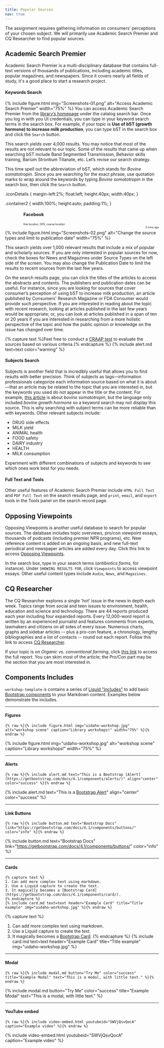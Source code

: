 ```yaml
---
title: Popular Sources
nav: true
---
```


The assignment requires gathering information on consumers’ perceptions of your chosen subject. We will primarily use Academic Search Premier and CQ Researcher to find popular sources. 

## Academic Search Premier

Academic Search Premier is a multi-disciplinary database that contains full-text versions of thousands of publications, including academic titles, popular magazines, and newspapers. Since it covers nearly all fields of study, it's a good place to start a research project.

#### Keywords Search

{% include figure.html img="Screenshots-01.png" alt="Access Academic Search Premier" width="75%" %}
You can access Academic Search Premier from the [library’s homepage](https://www.lib.uidaho.edu/) under the catalog search bar. Once you log in with you UI credentials, you can type in your keyword search terms in the search box. For example, if your topic is **Use of bST (growth hormone) to increase milk production**, you can type bST in the search box and click the `Search` button. 

This search yields over 4,000 results. You may notice that most of the results are not relevant to our topic. Some of the results that came up when searching bST include Band Segmented Transmission, Behavior skills training, Barium Strontium Titanate, etc. Let’s revise our search strategy. 

This time spell out the abbreviation of bST, which stands for *Bovine somatotropin*. Since you are searching for the exact phrase, use quotation marks to wrap around the keywords by typing *Bovine somatotropin* in the search box, then click the `Search` button.

 .iconDetails {
 margin-left:2%;
float:left; 
height:40px;
width:40px; 
} 

.container2 {
    width:100%;
    height:auto;
    padding:1%;
}

<div class='container2'>
        <div>
            <img="Screenshots-02.png" class='iconDetails'>
        </div>  
    <div style='margin-left:60px;'>
    <h4>Facebook</h4>
    <div style="font-size:.6em">fine location, GPS, coarse location</div>
    <div style="float:right;font-size:.6em">0 mins ago</div>
    </div>
</div>

{% include figure.html img="Screenshots-02.png" alt="Change the source types and limit to publication date" width="75%" %}

This search yields over 1,000 relevant results that include a mix of popular and scholarly sources. If you are only interested in popular sources for now, check the boxes for News and Magazines under Source Types on the left side of the screen. You may also change the Publication Date to limit the results to recent sources from the last few years. 

On the search results page, you can click the titles of the articles to access the abstracts and contents. The publishers and publication dates can be useful. For instance, since you are looking for sources that cover consumer’s perception of using bST to increase milk production, an article published by Consumers' Research Magazine or FDA Consumer would provide such perspective. If you are interested in reading about the topic with recent research, looking at articles published in the last few years would be appropriate; or, you can look at articles published in a span of ten or 20 years if you are interested in researching from a more holistic perspective of the topic and how the public opinion or knowledge on the issue has changed over time.

{% capture text %}Feel free to conduct a [CRAAP test](https://libguides.uidaho.edu/c.php?g=363237&p=2453602) to evaluate the sources based on various criteria.{% endcapture %}
{% include alert.md text=text color="warning" %}

#### Subjects Search

Subjects is another field that is incredibly useful that allows you to find results with better precision. Think of subjects as tags—information professionals categorize each information source based on what it is about—that an article may be related to the topic that you are interested in, but the keywords you used do not appear in the title or the content. For example, [this article](https://uidaho.idm.oclc.org/login?url=http://search.ebscohost.com/login.aspx?direct=true&db=f5h&AN=9610111153&site=ehost-live&scope=site) is about *bovine somatotropin*, but the language only included *bovine growth hormone* so a keyword search may not display this source. This is why searching with subject terms can be more reliable than with keywords.
Other relevant subjects include:
-	DRUG side effects
-	MILK yield
-	ANIMAL health
-	FOOD safety 
-	DAIRY industry 
-	HEALTH 
-	MILK consumption

Experiment with different combinations of subjects and keywords to see which ones work best for you needs.

#### Full Text and Tools

Other useful features of Academic Search Premier include `HTML Full Text` and `PDF Full Text` on the search results page, and `print`, `email`, and `export` tools in the Tools panel on the search record page.

## Opposing Viewpoints

Opposing Viewpoints is another useful database to search for popular sources. The database includes topic overviews, pro/con viewpoint essays, thousands of podcasts (including premier NPR programs), etc. New reference content is added on an ongoing basis, and new full-text periodical and newspaper articles are added every day. Click this link to access [Opposing Viewpoints](https://go-gale-com.uidaho.idm.oclc.org/ps/dispBasicSearch.do?userGroupName=mosc00780&prodId=OVIC).

In the search box, type in your search terms (*antibiotics farms*, for instance). Under `SHOWING RESULTS FOR`, click `Viewpoints` to access viewpoint essays. Other useful content types include `Audio`, `News`, and `Magazines`.

## CQ Researcher

The CQ Researcher explores a single 'hot' issue in the news in depth each week. Topics range from social and teen issues to environment, health, education and science and technology. There are 44 reports produced each year including four expanded reports. Every 12,000-word report is written by an experienced journalist and features comments from experts, lawmakers and citizens on all sides of every issue. Numerous charts, graphs and sidebar articles -- plus a pro-con feature, a chronology, lengthy bibliographies and a list of contacts -- round out each report. Follow this link to access [CQ Researcher](https://library-cqpress-com.uidaho.idm.oclc.org/cqresearcher/index.php).

If your topic is on *Organic vs. conventional farming*, click [this link](https://library-cqpress-com.uidaho.idm.oclc.org/cqresearcher/document.php?id=cqresrre2018110200) to access the full report. You can skim most of the article; the Pro/Con part may be the section that you are most interested in.

## Components Includes

`workshop-template-b` contains a series of [Liquid "includes"](https://jekyllrb.com/docs/includes/) to add basic [Bootstrap components](https://getbootstrap.com/docs/4.1/components/) to your Markdown content.
Examples below demonstrate the includes.

--------

#### Figures 

`{% raw %}{% include figure.html img="uidaho-workshop.jpg" alt="workshop scene" caption="Library workshops!" width="75%" %}{% endraw %}`

{% include figure.html img="uidaho-workshop.jpg" alt="workshop scene" caption="Library workshops!" width="75%" %}

----------

#### Alerts

`{% raw %}{% include alert.md text="This is a Bootstrap [Alert](https://getbootstrap.com/docs/4.1/components/alerts/)" align="center" color="success" %}{% endraw %}`

{% include alert.md text="This is a [Bootstrap Alert](https://getbootstrap.com/docs/4.1/components/alerts/)" align="center" color="success" %}

-----------

#### Link Buttons 

`{% raw %}{% include button.md text="Bootstrap Docs" link="https://getbootstrap.com/docs/4.1/components/buttons/" color="info" %}{% endraw %}`

{% include button.md text="Bootstrap Docs" link="https://getbootstrap.com/docs/4.1/components/buttons/" color="info" %}

---------

#### Cards

```{% raw %}
{% capture text %}
1. Can add more complex text using markdown.
2. Use a Liquid capture to create the text.
3. It magically becomes a [Bootstrap Card](https://getbootstrap.com/docs/4.1/components/card/).
{% endcapture %}
{% include card.md text=text header="Example Card" title="Title example" img="uidaho-workshop.jpg" %}{% endraw %}
```

{% capture text %}
1. Can add more complex text using markdown.
2. Use a Liquid capture to create the text.
3. It magically becomes a [Bootstrap Card](https://getbootstrap.com/docs/4.1/components/card/).
{% endcapture %}
{% include card.md text=text header="Example Card" title="Title example" img="uidaho-workshop.jpg" %}

------------

#### Modal

`{% raw %}{% include modal.md button="Try Me" color="success" title="Example Modal" text="This is a modal, with little text." %}{% endraw %}`

{% include modal.md button="Try Me" color="success" title="Example Modal" text="This is a modal, with little text." %}

-------------

#### YouTube embed

`{% raw %}{% include video-embed.html youtubeid="SWVjQsvQocA" caption="Example video" %}{% endraw %}`

{% include video-embed.html youtubeid="SWVjQsvQocA" caption="Example video" %}
